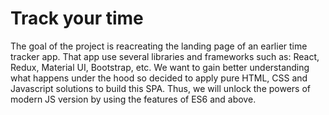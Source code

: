 # Track your time

The goal of the project is reacreating the landing page of an earlier time tracker app. That app use several libraries and frameworks such as: React, Redux, Material UI, Bootstrap, etc. We want to gain better understanding what happens under the hood so decided to apply pure HTML, CSS and Javascript solutions to build this SPA. Thus, we will unlock the powers of modern JS version by using the features of ES6 and above.